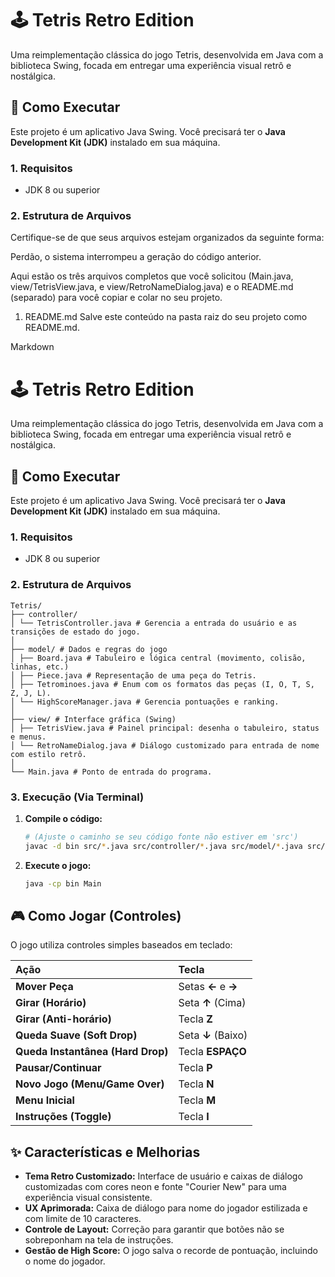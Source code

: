 # 🕹️ Tetris Retro Edition

Uma reimplementação clássica do jogo Tetris, desenvolvida em Java com a biblioteca Swing, focada em entregar uma experiência visual retrô e nostálgica.

## 🚀 Como Executar

Este projeto é um aplicativo Java Swing. Você precisará ter o **Java Development Kit (JDK)** instalado em sua máquina.

### 1. Requisitos
* JDK 8 ou superior

### 2. Estrutura de Arquivos

Certifique-se de que seus arquivos estejam organizados da seguinte forma:

Perdão, o sistema interrompeu a geração do código anterior.

Aqui estão os três arquivos completos que você solicitou (Main.java, view/TetrisView.java, e view/RetroNameDialog.java) e o README.md (separado) para você copiar e colar no seu projeto.

1. README.md
Salve este conteúdo na pasta raiz do seu projeto como README.md.

Markdown

# 🕹️ Tetris Retro Edition

Uma reimplementação clássica do jogo Tetris, desenvolvida em Java com a biblioteca Swing, focada em entregar uma experiência visual retrô e nostálgica.

## 🚀 Como Executar

Este projeto é um aplicativo Java Swing. Você precisará ter o **Java Development Kit (JDK)** instalado em sua máquina.

### 1. Requisitos
* JDK 8 ou superior

### 2. Estrutura de Arquivos

```
Tetris/
├── controller/
│ └── TetrisController.java # Gerencia a entrada do usuário e as transições de estado do jogo.
│
├── model/ # Dados e regras do jogo
│ ├── Board.java # Tabuleiro e lógica central (movimento, colisão, linhas, etc.)
│ ├── Piece.java # Representação de uma peça do Tetris.
│ ├── Tetrominoes.java # Enum com os formatos das peças (I, O, T, S, Z, J, L).
│ └── HighScoreManager.java # Gerencia pontuações e ranking.
│
├── view/ # Interface gráfica (Swing)
│ ├── TetrisView.java # Painel principal: desenha o tabuleiro, status e menus.
│ └── RetroNameDialog.java # Diálogo customizado para entrada de nome com estilo retrô.
│
└── Main.java # Ponto de entrada do programa.
```


### 3. Execução (Via Terminal)

1.  **Compile o código:**
    ```bash
    # (Ajuste o caminho se seu código fonte não estiver em 'src')
    javac -d bin src/*.java src/controller/*.java src/model/*.java src/view/*.java
    ```

2.  **Execute o jogo:**
    ```bash
    java -cp bin Main
    ```

## 🎮 Como Jogar (Controles)

O jogo utiliza controles simples baseados em teclado:

| Ação | Tecla |
| :--- | :--- |
| **Mover Peça** | Setas **←** e **→** |
| **Girar (Horário)** | Seta **↑** (Cima) |
| **Girar (Anti-horário)** | Tecla **Z** |
| **Queda Suave (Soft Drop)** | Seta **↓** (Baixo) |
| **Queda Instantânea (Hard Drop)** | Tecla **ESPAÇO** |
| **Pausar/Continuar** | Tecla **P** |
| **Novo Jogo (Menu/Game Over)** | Tecla **N** |
| **Menu Inicial** | Tecla **M** |
| **Instruções (Toggle)** | Tecla **I** |

## ✨ Características e Melhorias

* **Tema Retro Customizado:** Interface de usuário e caixas de diálogo customizadas com cores neon e fonte "Courier New" para uma experiência visual consistente.
* **UX Aprimorada:** Caixa de diálogo para nome do jogador estilizada e com limite de 10 caracteres.
* **Controle de Layout:** Correção para garantir que botões não se sobreponham na tela de instruções.
* **Gestão de High Score:** O jogo salva o recorde de pontuação, incluindo o nome do jogador.
